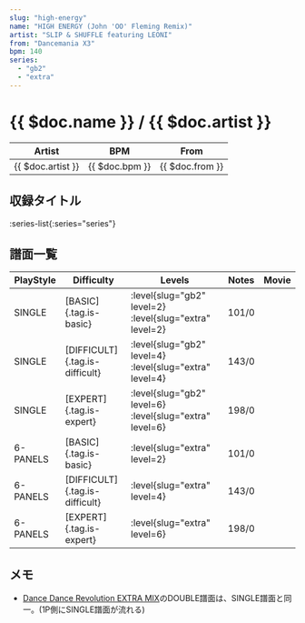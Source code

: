 ```yaml
---
slug: "high-energy"
name: "HIGH ENERGY (John 'OO' Fleming Remix)"
artist: "SLIP & SHUFFLE featuring LEONI"
from: "Dancemania X3"
bpm: 140
series:
  - "gb2"
  - "extra"
---
```


# {{ $doc.name }} / {{ $doc.artist }}

|Artist|BPM|From|
|------|---|----|
|{{ $doc.artist }}|{{ $doc.bpm }}|{{ $doc.from }}|

## 収録タイトル

:series-list{:series="series"}

## 譜面一覧

|PlayStyle|Difficulty|Levels|Notes|Movie|
|---------|----------|------|-----|-----|
|SINGLE|[BASIC]{.tag.is-basic}|<div class="field is-grouped is-grouped-multiline">:level{slug="gb2" level=2} :level{slug="extra" level=2}</div>|101/0||
|SINGLE|[DIFFICULT]{.tag.is-difficult}|<div class="field is-grouped is-grouped-multiline">:level{slug="gb2" level=4} :level{slug="extra" level=4}</div>|143/0||
|SINGLE|[EXPERT]{.tag.is-expert}|<div class="field is-grouped is-grouped-multiline">:level{slug="gb2" level=6} :level{slug="extra" level=6}</div>|198/0||
|6-PANELS|[BASIC]{.tag.is-basic}|<div class="field is-grouped is-grouped-multiline">:level{slug="extra" level=2}</div>|101/0||
|6-PANELS|[DIFFICULT]{.tag.is-difficult}|<div class="field is-grouped is-grouped-multiline">:level{slug="extra" level=4}</div>|143/0||
|6-PANELS|[EXPERT]{.tag.is-expert}|<div class="field is-grouped is-grouped-multiline">:level{slug="extra" level=6}</div>|198/0||

## メモ

- [Dance Dance Revolution EXTRA MIX](/series/extra)のDOUBLE譜面は、SINGLE譜面と同一。(1P側にSINGLE譜面が流れる)
